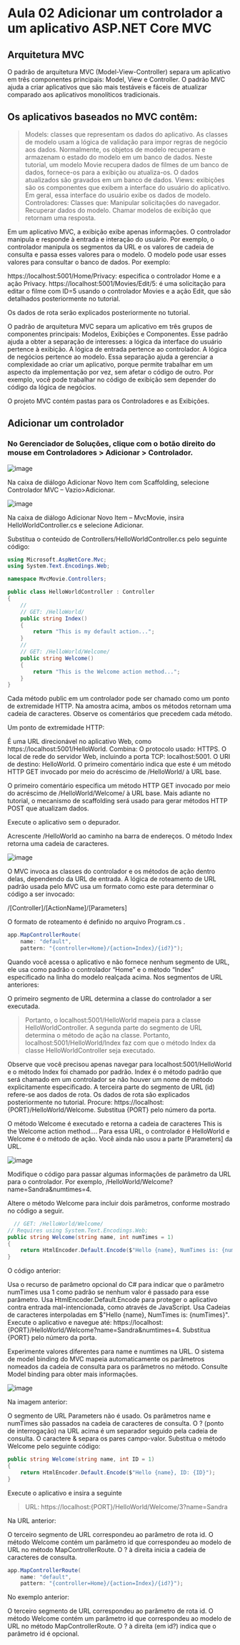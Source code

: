 # Aula 02 Adicionar um controlador a um aplicativo ASP.NET Core MVC

## Arquitetura MVC
O padrão de arquitetura MVC (Model-View-Controller) separa um aplicativo em três componentes principais: Model, View e Controller. 
O padrão MVC ajuda a criar aplicativos que são mais testáveis e fáceis de atualizar comparado aos aplicativos monolíticos tradicionais.

## Os aplicativos baseados no MVC contêm:

> Models: classes que representam os dados do aplicativo. As classes de modelo usam a lógica de validação para impor regras de negócio aos dados. Normalmente, os objetos de modelo recuperam e armazenam o estado do modelo em um banco de dados. Neste tutorial, um modelo Movie recupera dados de filmes de um banco de dados, fornece-os para a exibição ou atualiza-os. O dados atualizados são gravados em um banco de dados.
> Views: exibições são os componentes que exibem a interface do usuário do aplicativo. Em geral, essa interface do usuário exibe os dados de modelo.
> Controladores: Classes que:
Manipular solicitações do navegador.
Recuperar dados do modelo.
Chamar modelos de exibição que retornam uma resposta.

Em um aplicativo MVC, a exibição exibe apenas informações. 
O controlador manipula e responde à entrada e interação do usuário. Por exemplo, o controlador manipula os segmentos da URL e os valores de cadeia de consulta e passa esses valores para o modelo.
O modelo pode usar esses valores para consultar o banco de dados. Por exemplo:

https://localhost:5001/Home/Privacy: especifica o controlador Home e a ação Privacy.
https://localhost:5001/Movies/Edit/5: é uma solicitação para editar o filme com ID=5 usando o controlador Movies e a ação Edit, que são detalhados posteriormente no tutorial.

Os dados de rota serão explicados posteriormente no tutorial.

O padrão de arquitetura MVC separa um aplicativo em três grupos de componentes principais: Modelos, Exibições e Componentes. Esse padrão ajuda a obter a separação de interesses: a lógica da interface do usuário pertence à exibição. A lógica de entrada pertence ao controlador. A lógica de negócios pertence ao modelo. Essa separação ajuda a gerenciar a complexidade ao criar um aplicativo, porque permite trabalhar em um aspecto da implementação por vez, sem afetar o código de outro. Por exemplo, você pode trabalhar no código de exibição sem depender do código da lógica de negócios.

O projeto MVC contém pastas para os Controladores e as Exibições.

## Adicionar um controlador

### No Gerenciador de Soluções, clique com o botão direito do mouse em Controladores > Adicionar > Controlador.

![image](https://github.com/samenezes/IntroducaoAspCoreMVC/assets/61150892/d825179d-344c-4429-8d75-c1573434043a)

Na caixa de diálogo Adicionar Novo Item com Scaffolding, selecione Controlador MVC – Vazio>Adicionar.

![image](https://github.com/samenezes/IntroducaoAspCoreMVC/assets/61150892/ccbdc2b7-c8d0-4aa7-bcd2-3a410dcf0eeb)

Na caixa de diálogo Adicionar Novo Item – MvcMovie, insira HelloWorldController.cs e selecione Adicionar.

Substitua o conteúdo de Controllers/HelloWorldController.cs pelo seguinte código:

~~~C#
using Microsoft.AspNetCore.Mvc;
using System.Text.Encodings.Web;

namespace MvcMovie.Controllers;

public class HelloWorldController : Controller
{
    // 
    // GET: /HelloWorld/
    public string Index()
    {
        return "This is my default action...";
    }
    // 
    // GET: /HelloWorld/Welcome/ 
    public string Welcome()
    {
        return "This is the Welcome action method...";
    }
}

~~~

Cada método public em um controlador pode ser chamado como um ponto de extremidade HTTP. Na amostra acima, ambos os métodos retornam uma cadeia de caracteres. Observe os comentários que precedem cada método.

Um ponto de extremidade HTTP:

É uma URL direcionável no aplicativo Web, como https://localhost:5001/HelloWorld.
Combina:
O protocolo usado: HTTPS.
O local de rede do servidor Web, incluindo a porta TCP: localhost:5001.
O URI de destino: HelloWorld.
O primeiro comentário indica que este é um método HTTP GET invocado por meio do acréscimo de /HelloWorld/ à URL base.

O primeiro comentário especifica um método HTTP GET invocado por meio do acréscimo de /HelloWorld/Welcome/ à URL base. Mais adiante no tutorial, o mecanismo de scaffolding será usado para gerar métodos HTTP POST que atualizam dados.

Execute o aplicativo sem o depurador.

Acrescente /HelloWorld ao caminho na barra de endereços. O método Index retorna uma cadeia de caracteres.

![image](https://github.com/samenezes/IntroducaoAspCoreMVC/assets/61150892/ef5b5941-2a5f-4e5c-95a0-76742ba4a970)

O MVC invoca as classes do controlador e os métodos de ação dentro delas, dependendo da URL de entrada. A lógica de roteamento de URL padrão usada pelo MVC usa um formato como este para determinar o código a ser invocado:

/[Controller]/[ActionName]/[Parameters]

O formato de roteamento é definido no arquivo Program.cs .

~~~c#
app.MapControllerRoute(
    name: "default",
    pattern: "{controller=Home}/{action=Index}/{id?}");
~~~

Quando você acessa o aplicativo e não fornece nenhum segmento de URL, ele usa como padrão o controlador “Home” e o método “Index” especificado na linha do modelo realçada acima. Nos segmentos de URL anteriores:

O primeiro segmento de URL determina a classe do controlador a ser executada. 
> Portanto, o localhost:5001/HelloWorld mapeia para a classe HelloWorldController.
A segunda parte do segmento de URL determina o método de ação na classe. 
> Portanto, localhost:5001/HelloWorld/Index faz com que o método Index da classe HelloWorldController seja executado.

Observe que você precisou apenas navegar para localhost:5001/HelloWorld e o método Index foi chamado por padrão.
Index é o método padrão que será chamado em um controlador se não houver um nome de método explicitamente especificado.
A terceira parte do segmento de URL (id) refere-se aos dados de rota. Os dados de rota são explicados posteriormente no tutorial.
Procure: https://localhost:{PORT}/HelloWorld/Welcome. Substitua {PORT} pelo número da porta.

O método Welcome é executado e retorna a cadeia de caracteres This is the Welcome action method.... Para essa URL, o controlador é HelloWorld e Welcome é o método de ação. Você ainda não usou a parte [Parameters] da URL.

![image](https://github.com/samenezes/IntroducaoAspCoreMVC/assets/61150892/315e6c8e-98bc-4f02-87f5-aca797eeb8ab)

Modifique o código para passar algumas informações de parâmetro da URL para o controlador. Por exemplo, /HelloWorld/Welcome?name=Sandra&numtimes=4.

Altere o método Welcome para incluir dois parâmetros, conforme mostrado no código a seguir.

~~~C#
  // GET: /HelloWorld/Welcome/ 
// Requires using System.Text.Encodings.Web;
public string Welcome(string name, int numTimes = 1)
{
    return HtmlEncoder.Default.Encode($"Hello {name}, NumTimes is: {numTimes}");
}
~~~
O código anterior:

Usa o recurso de parâmetro opcional do C# para indicar que o parâmetro numTimes usa 1 como padrão se nenhum valor é passado para esse parâmetro.
Usa HtmlEncoder.Default.Encode para proteger o aplicativo contra entrada mal-intencionada, como através de JavaScript.
Usa Cadeias de caracteres interpoladas em $"Hello {name}, NumTimes is: {numTimes}".
Execute o aplicativo e navegue até: https://localhost:{PORT}/HelloWorld/Welcome?name=Sandra&numtimes=4. Substitua {PORT} pelo número da porta.

Experimente valores diferentes para name e numtimes na URL. O sistema de model binding do MVC mapeia automaticamente os parâmetros nomeados da cadeia de consulta para os parâmetros no método. Consulte Model binding para obter mais informações.

![image](https://github.com/samenezes/IntroducaoAspCoreMVC/assets/61150892/e9926dc6-0aba-47a9-a84d-0e0805613c44)


Na imagem anterior:

O segmento de URL Parameters não é usado.
Os parâmetros name e numTimes são passados na cadeia de caracteres de consulta.
O ? (ponto de interrogação) na URL acima é um separador seguido pela cadeia de consulta.
O caractere & separa os pares campo-valor.
Substitua o método Welcome pelo seguinte código:

~~~C#
public string Welcome(string name, int ID = 1)
{
    return HtmlEncoder.Default.Encode($"Hello {name}, ID: {ID}");
}
~~~~

Execute o aplicativo e insira a seguinte 
>URL: https://localhost:{PORT}/HelloWorld/Welcome/3?name=Sandra

Na URL anterior:

O terceiro segmento de URL correspondeu ao parâmetro de rota id.
O método Welcome contém um parâmetro id que correspondeu ao modelo de URL no método MapControllerRoute.
O ? à direita inicia a cadeia de caracteres de consulta.

~~~c#
app.MapControllerRoute(
    name: "default",
    pattern: "{controller=Home}/{action=Index}/{id?}");
~~~

No exemplo anterior:

O terceiro segmento de URL correspondeu ao parâmetro de rota id.
O método Welcome contém um parâmetro id que correspondeu ao modelo de URL no método MapControllerRoute.
O ? à direita (em id?) indica que o parâmetro id é opcional.
